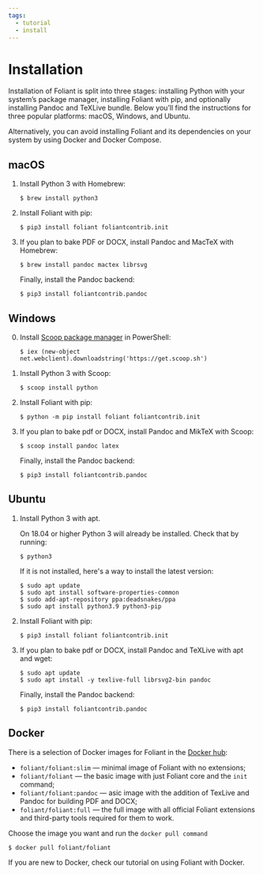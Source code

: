 ```yaml
---
tags:
  - tutorial
  - install
---
```


# Installation

Installation of Foliant is split into three stages: installing Python with your system’s package manager, installing Foliant with pip, and optionally installing Pandoc and TeXLive bundle. Below you’ll find the instructions for three popular platforms: macOS, Windows, and Ubuntu.

Alternatively, you can avoid installing Foliant and its dependencies on your system by using <link title="Docker">Docker and Docker Compose</link>.


## macOS

1.  Install Python 3 with Homebrew:

        $ brew install python3

2.  Install Foliant with pip:

        $ pip3 install foliant foliantcontrib.init

3.  If you plan to bake PDF or DOCX, install Pandoc and MacTeX with Homebrew:

        $ brew install pandoc mactex librsvg

    Finally, install the Pandoc backend:

        $ pip3 install foliantcontrib.pandoc

## Windows

0.  Install [Scoop package manager](https://scoop.sh/) in PowerShell:

        $ iex (new-object net.webclient).downloadstring('https://get.scoop.sh')

1.  Install Python 3 with Scoop:

        $ scoop install python

2.  Install Foliant with pip:

        $ python -m pip install foliant foliantcontrib.init

3.  If you plan to bake pdf or DOCX, install Pandoc and MikTeX with Scoop:

        $ scoop install pandoc latex

    Finally, install the Pandoc backend:

        $ pip3 install foliantcontrib.pandoc

## Ubuntu

1.  Install Python 3 with apt.

    On 18.04 or higher Python 3 will already be installed. Check that by running:

        $ python3

    If it is not installed, here's a way to install the latest version:

        $ sudo apt update
        $ sudo apt install software-properties-common
        $ sudo add-apt-repository ppa:deadsnakes/ppa
        $ sudo apt install python3.9 python3-pip

2.  Install Foliant with pip:

        $ pip3 install foliant foliantcontrib.init

3.  If you plan to bake pdf or DOCX, install Pandoc and TeXLive with apt and wget:

        $ sudo apt update
        $ sudo apt install -y texlive-full librsvg2-bin pandoc

    Finally, install the Pandoc backend:

        $ pip3 install foliantcontrib.pandoc


## Docker

There is a selection of Docker images for Foliant in the [Docker hub](https://hub.docker.com/r/foliant/foliant):

* `foliant/foliant:slim` — minimal image of Foliant with no extensions;
* `foliant/foliant` — the basic image with just Foliant core and the `init` command;
* `foliant/foliant:pandoc` — asic image with the addition of TexLive and Pandoc for building PDF and DOCX;
* `foliant/foliant:full` — the full image with all official Foliant extensions and third-party tools required for them to work.

Choose the image you want and run the `docker pull command`

```bash
$ docker pull foliant/foliant
```

If you are new to Docker, check our tutorial on <link src="tutorials/docker.md">using Foliant with Docker</link>.

